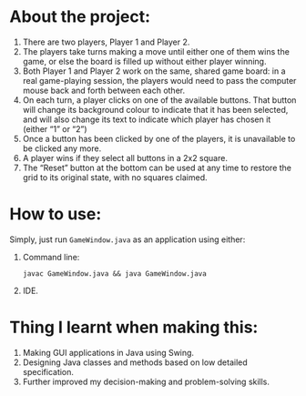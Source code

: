 # About the project:

 1. There are two players, Player 1 and Player 2.
 2. The players take turns making a move until either one of them wins the game, or else the board is filled up without either player winning.
 3. Both Player 1 and Player 2 work on the same, shared game board: in a real game-playing session, the players would need to pass the computer mouse back and forth between each other.
 4. On each turn, a player clicks on one of the available buttons. That button will change its background colour to indicate that it has been selected, and will also change its text to indicate which player has chosen it (either “1” or “2”)
 5. Once a button has been clicked by one of the players, it is unavailable to be clicked any more.
 6. A player wins if they select all buttons in a 2x2 square.
 7. The “Reset” button at the bottom can be used at any time to restore the grid to its original state, with no squares claimed.

# How to use:
Simply, just run `GameWindow.java` as an application using either:

 1. Command line:

	`javac GameWindow.java && java GameWindow.java`

2. IDE.

# Thing I learnt when making this:

 1. Making GUI applications in Java using Swing.
 2. Designing Java classes and methods based on low detailed specification.
 3. Further improved my decision-making and problem-solving skills.
